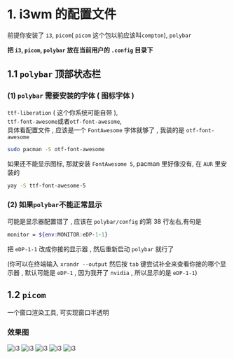 # 1. i3wm 的配置文件

前提你安装了 `i3`, `picom`( `picom` 这个包以前应该叫`compton`), `polybar`

**把 `i3`, `picom`, `polybar` 放在当前用户的 `.config` 目录下**

## 1.1 `polybar` 顶部状态栏

### (1) `polybar` 需要安装的字体 ( 图标字体 )

`ttf-liberation` ( 这个你系统可能自带 ),  
`ttf-font-awesome`或者`otf-font-awesome`,  
具体看配置文件 , 应该是一个 `FontAwesome` 字体就够了 , 我装的是 `otf-font-awesome`

```sh
sudo pacman -S otf-font-awesome
```

如果还不能显示图标, 那就安装 `FontAwesome 5`, pacman 里好像没有, 在 `AUR` 里安装的

```sh
yay -S ttf-font-awesome-5
```

### (2) 如果`polybar`不能正常显示

可能是显示器配置错了 , 应该在 `polybar/config` 的第 38 行左右,有句是

```sh
monitor = ${env:MONITOR:eDP-1-1}
```

把 `eDP-1-1` 改成你接的显示器 , 然后重新启动 `polybar` 就行了  

(你可以在终端输入 `xrandr --output` 然后按 `tab` 键尝试补全来查看你接的哪个显示器 , 默认可能是 `eDP-1`  ,
 因为我开了 `nvidia` , 所以显示的是 `eDP-1-1`)

## 1.2 `picom`

一个窗口渲染工具, 可实现窗口半透明

### 效果图

![i3](https://codehhr.coding.net/p/codehhr/d/images/git/raw/master/i3/archscreenshotc.png)
![i3](https://codehhr.coding.net/p/codehhr/d/images/git/raw/master/i3/archscreenshota.png)
![i3](https://codehhr.coding.net/p/codehhr/d/images/git/raw/master/i3/archscreenshotd.png)
![i3](https://codehhr.coding.net/p/codehhr/d/images/git/raw/master/i3/i3.png)
![i3](https://codehhr.coding.net/p/codehhr/d/images/git/raw/master/i3/newpolybar.png)
